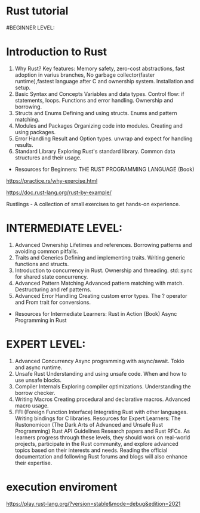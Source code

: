 # Rust tutorial

#BEGINNER LEVEL:

# Introduction to Rust
1. Why Rust?
Key features: Memory safety, zero-cost abstractions, fast adoption in varius branches, No garbage collector(faster runtime),fastest language after C and ownership system.
Installation and setup.
2. Basic Syntax and Concepts
Variables and data types.
Control flow: if statements, loops.
Functions and error handling.
Ownership and borrowing.
3. Structs and Enums
Defining and using structs.
Enums and pattern matching.
4. Modules and Packages
Organizing code into modules.
Creating and using packages.
5. Error Handling
Result and Option types.
unwrap and expect for handling results.
6. Standard Library
Exploring Rust's standard library.
Common data structures and their usage.

* Resources for Beginners:
THE RUST PROGRAMMING LANGUAGE (Book)

https://practice.rs/why-exercise.html

https://doc.rust-lang.org/rust-by-example/ 

Rustlings - A collection of small exercises to get hands-on experience.

# INTERMEDIATE LEVEL:
1. Advanced Ownership
Lifetimes and references.
Borrowing patterns and avoiding common pitfalls.
2. Traits and Generics
Defining and implementing traits.
Writing generic functions and structs.
3. Introduction to concurrency in Rust.
Ownership and threading.
std::sync for shared state concurrency.
4. Advanced Pattern Matching
Advanced pattern matching with match.
Destructuring and ref patterns.
5. Advanced Error Handling
Creating custom error types.
The ? operator and From trait for conversions.

* Resources for Intermediate Learners:
Rust in Action (Book)
Async Programming in Rust

# EXPERT LEVEL:
1. Advanced Concurrency
Async programming with async/await.
Tokio and async runtime.
2. Unsafe Rust
Understanding and using unsafe code.
When and how to use unsafe blocks.
3. Compiler Internals
Exploring compiler optimizations.
Understanding the borrow checker.
4. Writing Macros
Creating procedural and declarative macros.
Advanced macro usage.
5. FFI (Foreign Function Interface)
Integrating Rust with other languages.
Writing bindings for C libraries.
Resources for Expert Learners:
The Rustonomicon (The Dark Arts of Advanced and Unsafe Rust Programming)
Rust API Guidelines
Research papers and Rust RFCs.
As learners progress through these levels, they should work on real-world projects, participate in the Rust community, and explore advanced topics based on their interests and needs. Reading the official documentation and following Rust forums and blogs will also enhance their expertise.

# execution enviroment 
https://play.rust-lang.org/?version=stable&mode=debug&edition=2021

